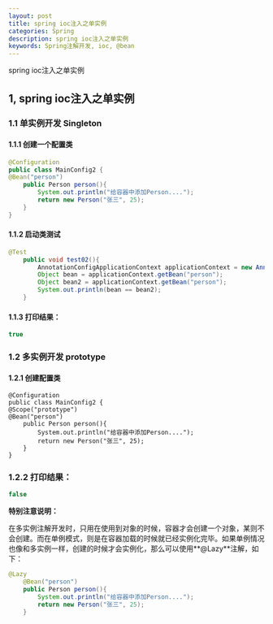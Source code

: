 ```yaml
---
layout: post
title: spring ioc注入之单实例
categories: Spring
description: spring ioc注入之单实例
keywords: Spring注解开发, ioc, @bean
---
```


spring ioc注入之单实例

## 1, spring ioc注入之单实例

### 1.1 单实例开发 Singleton

#### 1.1.1 创建一个配置类

```java
@Configuration
public class MainConfig2 {
@Bean("person")
	public Person person(){
		System.out.println("给容器中添加Person....");
		return new Person("张三", 25);
	}
}
```

#### 1.1.2 启动类测试

```java
@Test
	public void test02(){
		AnnotationConfigApplicationContext applicationContext = new AnnotationConfigApplicationContext(MainConfig2.class);
		Object bean = applicationContext.getBean("person");
		Object bean2 = applicationContext.getBean("person");
		System.out.println(bean == bean2);
	}
```

#### 1.1.3 打印结果：

```java
true
```

### 1.2 多实例开发 prototype

#### 1.2.1 创建配置类

```
@Configuration
public class MainConfig2 {
@Scope("prototype")
@Bean("person")
	public Person person(){
		System.out.println("给容器中添加Person....");
		return new Person("张三", 25);
	}
}
```

### 1.2.2 打印结果：

```java
false
```

**特别注意说明：**

在多实例注解开发时，只用在使用到对象的时候，容器才会创建一个对象，某则不会创建。而在单例模式，则是在容器加载的时候就已经实例化完毕。如果单例情况也像和多实例一样，创建的时候才会实例化，那么可以使用**@Lazy**注解，如下：

```java
@Lazy
	@Bean("person")
	public Person person(){
		System.out.println("给容器中添加Person....");
		return new Person("张三", 25);
	}
```



### 